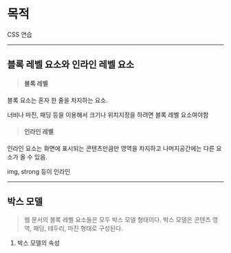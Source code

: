 # 목적
CSS 연습

----------------------

## 블록 레벨 요소와 인라인 레벨 요소

> #### 블록 레벨 

 블록 요소는 혼자 한 줄을 차지하는 요소. 

 너비나 마진, 패딩 등을 이용해서 크기나 위치지정을 하려면 블록 레벨 요소여야함

> #### 인라인 레벨 
 
 인라인 요소는 화면에 표시되는 콘텐츠만큼만 영역을 차지하고 나머지공간에는 다른 요소가 올 수 있음.

 img, strong 등이 인라인

------------------------

## 박스 모델 

> 웹 문서의 블록 레벨 요소들은 모두 박스 모델 형태이다.
 박스 모델은 콘텐츠 영역, 패딩, 테두리, 마진 형태로 구성된다.

1. 박스 모델의 속성
    
 

